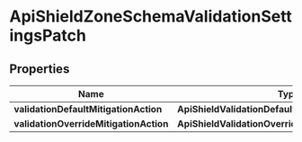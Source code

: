 

# ApiShieldZoneSchemaValidationSettingsPatch


## Properties

| Name | Type | Description | Notes |
|------------ | ------------- | ------------- | -------------|
|**validationDefaultMitigationAction** | **ApiShieldValidationDefaultMitigationActionPatch** |  |  [optional] |
|**validationOverrideMitigationAction** | **ApiShieldValidationOverrideMitigationActionPatch** |  |  [optional] |



